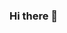 ### Hi there 👋

<!--
**LLpanov/LLpanov** is a ✨ _special_ ✨ repository because its `README.md` (this file) appears on your GitHub profile.

### Connect with me:

<br/>

### Languages and Tools:
<img align="left" alt="Node.js" width="26px" src="https://raw.githubusercontent.com/github/explore/80688e429a7d4ef2fca1e82350fe8e3517d3494d/topics/nodejs/nodejs.png" />
